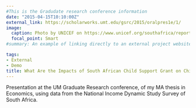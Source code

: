 ```yaml
---
#This is the Gradudate research conference information
date: "2015-04-15T10:10:00Z"
external_link: https://scholarworks.umt.edu/gsrc/2015/oralpres1e/1/
image:
  caption: Photo by UNICEF on https://www.unicef.org/southafrica/reports/south-african-child-support-grant-impact-assessment
  focal_point: Smart
#summary: An example of linking directly to an external project website using `external_link`.

tags:
- External
- Demo
title: What Are the Impacts of South African Child Support Grant on Children's Nutritional Status?
---
```

Presentation at the UM Graduate Research conference, of my MA thesis in Economics, using data from the National Income Dynamic Study Survey of South Africa.